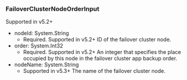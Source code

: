 ### FailoverClusterNodeOrderInput
Supported in v5.2+

- nodeId: System.String
  - Required. Supported in v5.2+
ID of the failover cluster node.
- order: System.Int32
  - Required. Supported in v5.2+
An integer that specifies the place occupied by this node in the failover cluster app backup order.
- nodeName: System.String
  - Supported in v5.3+
The name of the failover cluster node.
